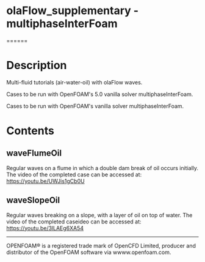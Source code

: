 # olaFlow_supplementary - multiphaseInterFoam
======

# Description

Multi-fluid tutorials (air-water-oil) with olaFlow waves.

Cases to be run with OpenFOAM's 5.0 vanilla solver multiphaseInterFoam.

Cases to be run with OpenFOAM's vanilla solver multiphaseInterFoam.

# Contents

## waveFlumeOil

Regular waves on a flume in which a double dam break of oil occurs initially. The video of the completed case can be accessed at: https://youtu.be/UWJis1gCb0U

## waveSlopeOil

Regular waves breaking on a slope, with a layer of oil on top of water. The video of the completed caseideo can be accessed at: https://youtu.be/3lLAEg6XA54

----------------------------------------------------------
OPENFOAM®  is a registered trade mark of OpenCFD Limited, producer and distributor of the OpenFOAM software via wwww.openfoam.com.